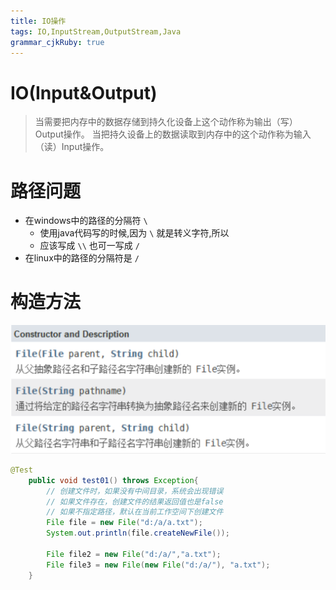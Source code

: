 ```yaml
---
title: IO操作
tags: IO,InputStream,OutputStream,Java
grammar_cjkRuby: true
---
```


# IO(Input&Output)
> 当需要把内存中的数据存储到持久化设备上这个动作称为输出（写）Output操作。
> 当把持久设备上的数据读取到内存中的这个动作称为输入（读）Input操作。

# 路径问题

- 在windows中的路径的分隔符 `\`
	- 使用java代码写的时候,因为 `\` 就是转义字符,所以
	- 应该写成 `\\` 也可一写成 `/`
- 在linux中的路径的分隔符是 `/`

# 构造方法

![file Constructor][1]

``` java
@Test
	public void test01() throws Exception{
		// 创建文件时，如果没有中间目录，系统会出现错误
		// 如果文件存在，创建文件的结果返回值也是false
		// 如果不指定路径，默认在当前工作空间下创建文件
		File file = new File("d:/a/a.txt");
		System.out.println(file.createNewFile());
		
		File file2 = new File("d:/a/","a.txt");
		File file3 = new File(new File("d:/a/"), "a.txt");
	}
```



  [1]: https://www.github.com/xiesen310/notes_Images/raw/master/images/1505818844720.jpg